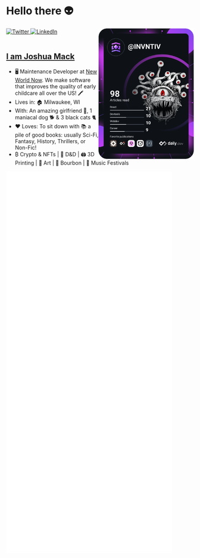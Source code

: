 # Hello there 👽

<div align="left">
  <a href="https://twitter.com/">
    <img
      src="https://img.shields.io/twitter/follow/_indras_net_?label=Twitter&logo=twitter&style=flat-square&color=1da1f2&logoColor=ffffff"
      alt="Twitter"
    />
  </a>
  <a href="https://www.linkedin.com/in/joshua-mack/">
    <img
      src="https://img.shields.io/static/v1?logo=linkedin&style=flat-square&color=0072b1&label=LinkedIn&message=%E2%98%86"
      alt="LinkedIn"
    />
  </a>

  <a href="https://api.daily.dev/get?r=invntiv" target="_blank">
    <img
      width="256"
      align="right"
      src="https://github.com/invntiv/invntiv/blob/main/devcard.svg"
    />
  </a>
</div>

<br />

## [I am Joshua Mack](invntivdevelopment.com)

- 🖥️ Maintenance Developer at [New World Now](https://www.newworldnow.com/). We make software that improves the quality of early childcare all over the US! 🖍️
- Lives in: 🏠 Milwaukee, WI
- With: An amazing girlfriend 👩, 1 maniacal dog 🐕 & 3 black cats 🐈
- ❤️ Loves: To sit down with 📚 a pile of good books: usually Sci-Fi, Fantasy, History, Thrillers, or Non-Fic!
- ₿ Crypto & NFTs | 🐉 D&D | 🖨️ 3D Printing | 🎨 Art | 🥃 Bourbon | 🎵 Music Festivals


![Metrics](https://github.com/invntiv/invntiv/blob/main/github-metrics.svg)

